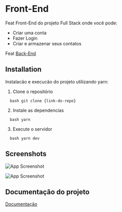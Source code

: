 # Front-End 

Feat Front-End do projeto Full Stack onde você pode:

- Criar uma conta
- Fazer Login
- Criar e armazenar seus contatos

Feat [Back-End](https://github.com/MatheusMoura-M/projeto-fullstack_backend)

## Installation 

Instalacão e execucão do projeto utilizando yarn:

1. Clone o repositório 

```
  bash git clone {link-do-repo} 
``` 

2. Instale as dependencias 

```
  bash yarn 
``` 

3. Execute o servidor 

```
  bash yarn dev
``` 

## Screenshots

![App Screenshot](https://github.com/MatheusMoura-M/projeto-fullstack_nextJs_frontend/blob/main/front/public/assets/screenshots/login.png)


![App Screenshot](https://github.com/MatheusMoura-M/projeto-fullstack_nextJs_frontend/blob/main/front/public/assets/screenshots/dash.png)

## Documentação do projeto

[Documentação](https://matheusmoura-m.github.io/projeto_fullsatack-Docs/)

